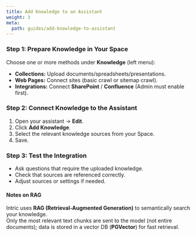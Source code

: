 ```yaml
---
title: Add Knowledge to an Assistant
weight: 3
meta:
  path: guides/add-knowledge-to-assistant
---
```

### Step 1: Prepare Knowledge in Your Space
Choose one or more methods under **Knowledge** (left menu):

- **Collections:** Upload documents/spreadsheets/presentations.
- **Web Pages:** Connect sites (basic crawl or sitemap crawl).
- **Integrations:** Connect **SharePoint** / **Confluence** (Admin must enable first).

### Step 2: Connect Knowledge to the Assistant
1. Open your assistant → **Edit**.
2. Click **Add Knowledge**.
3. Select the relevant knowledge sources from your Space.
4. Save.

### Step 3: Test the Integration
- Ask questions that require the uploaded knowledge.
- Check that sources are referenced correctly.
- Adjust sources or settings if needed.

#### Notes on RAG
Intric uses **RAG (Retrieval-Augmented Generation)** to semantically search your knowledge.  
Only the most relevant text chunks are sent to the model (not entire documents); data is stored in a vector DB (**PGVector**) for fast retrieval.
